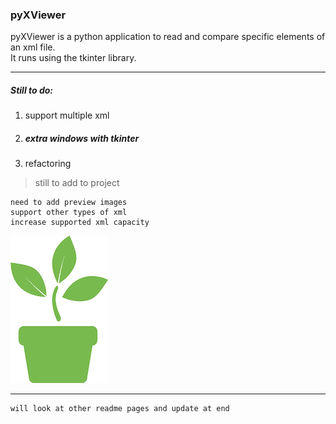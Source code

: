 ### pyXViewer

pyXViewer is a python application to read and compare specific elements of an xml file.  
It runs using the tkinter library.  

----

 
  
##### Still to do:
1. support multiple xml
1. ##### extra windows with tkinter
1. refactoring


>still to add to project
```
need to add preview images
support other types of xml
increase supported xml capacity
```

![plant](poticonsmall.png)


----

```
will look at other readme pages and update at end
```